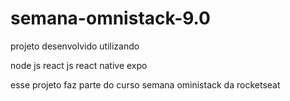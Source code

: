 # semana-omnistack-9.0

projeto desenvolvido utilizando 

node js
react js
react native
expo

esse projeto faz parte do curso semana oministack da rocketseat
